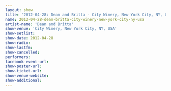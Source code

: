 ```yaml
---
layout: show
title: '2012-04-28: Dean and Britta - City Winery, New York City, NY, USA'
name: 2012-04-28-dean-britta-city-winery-new-york-city-ny-usa
artist-name: 'Dean and Britta'
show-venue: 'City Winery, New York City, NY, USA'
show-setlist: 
show-date: 2012-04-28
show-radio: 
show-lastfm: 
show-cancelled: 
performers: 
facebook-event-url: 
show-poster-url: 
show-ticket-url: 
show-venue-website: 
show-additional: 
---
```


